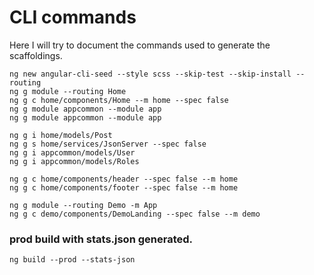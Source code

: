 # CLI commands

Here I will try to document the commands used to generate the scaffoldings.

````
ng new angular-cli-seed --style scss --skip-test --skip-install --routing
ng g module --routing Home
ng g c home/components/Home --m home --spec false
ng g module appcommon --module app
ng g module appcommon --module app

ng g i home/models/Post
ng g s home/services/JsonServer --spec false
ng g i appcommon/models/User
ng g i appcommon/models/Roles

ng g c home/components/header --spec false --m home
ng g c home/components/footer --spec false --m home

ng g module --routing Demo -m App
ng g c demo/components/DemoLanding --spec false --m demo
````

### prod build with stats.json generated.
````
ng build --prod --stats-json
````